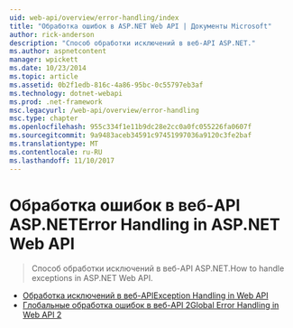 ```yaml
---
uid: web-api/overview/error-handling/index
title: "Обработка ошибок в ASP.NET Web API | Документы Microsoft"
author: rick-anderson
description: "Способ обработки исключений в веб-API ASP.NET."
ms.author: aspnetcontent
manager: wpickett
ms.date: 10/23/2014
ms.topic: article
ms.assetid: 0b2f1edb-816c-4a86-95bc-0c55797eb3af
ms.technology: dotnet-webapi
ms.prod: .net-framework
msc.legacyurl: /web-api/overview/error-handling
msc.type: chapter
ms.openlocfilehash: 955c334f1e11b9dc28e2cc0a0fc055226fa0607f
ms.sourcegitcommit: 9a9483aceb34591c97451997036a9120c3fe2baf
ms.translationtype: MT
ms.contentlocale: ru-RU
ms.lasthandoff: 11/10/2017
---
```

<a name="error-handling-in-aspnet-web-api"></a><span data-ttu-id="268ac-103">Обработка ошибок в веб-API ASP.NET</span><span class="sxs-lookup"><span data-stu-id="268ac-103">Error Handling in ASP.NET Web API</span></span>
====================
> <span data-ttu-id="268ac-104">Способ обработки исключений в веб-API ASP.NET.</span><span class="sxs-lookup"><span data-stu-id="268ac-104">How to handle exceptions in ASP.NET Web API.</span></span>


- [<span data-ttu-id="268ac-105">Обработка исключений в веб-API</span><span class="sxs-lookup"><span data-stu-id="268ac-105">Exception Handling in Web API</span></span>](exception-handling.md)
- [<span data-ttu-id="268ac-106">Глобальные обработка ошибок в веб-API 2</span><span class="sxs-lookup"><span data-stu-id="268ac-106">Global Error Handling in Web API 2</span></span>](web-api-global-error-handling.md)
